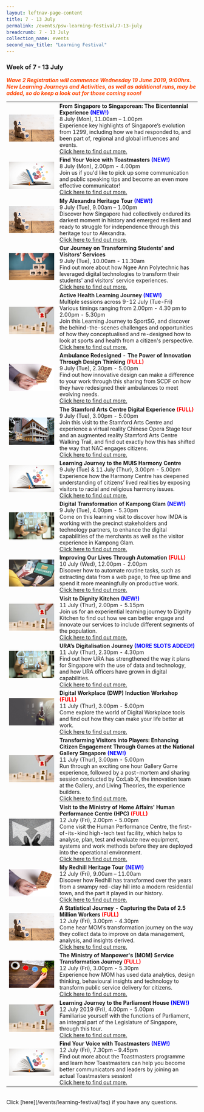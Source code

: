 ```yaml
---
layout: leftnav-page-content
title: 7 - 13 July
permalink: /events/psw-learning-festival/7-13-july
breadcrumb: 7 - 13 July
collection_name: events
second_nav_title: "Learning Festival"
---
```


<!-- 
---
layout: simple-page
title: learning festival
permalink: /learning-festival/7-13-july
breadcrumb: Learning Festival
---
-->
### Week of 7 - 13 July

<font color="orangered"><i><b>Wave 2 Registration will commence Wednesday 19 June 2019, 9:00hrs. New Learning Journeys and Activities, as well as additional runs, may be added, so do keep a look out for those coming soon!</b></i></font>

<table>         
<tr>
    <td>
      <a href="/events/learning-journeys/event-details/LJ_ BicentennialExperience"> <img src="/images/Engage%203.jpeg" /></a>
    </td>
    <td>
      <b>From Singapore to Singaporean: The Bicentennial Experience<font color="blue"> (NEW!)</font></b>
      <br>8 July (Mon), 11.00am – 1.00pm
      <br>Experience key highlights of Singapore’s evolution from 1299, including how we had responded to, and been part of, regional and global influences and events.
      <br><a href="/events/learning-journeys/event-details/LJ_ BicentennialExperience">Click here to find out more.</a>
    </td>
 </tr>
 <tr>
    <td>
      <a href="/events/learning-journeys/event-details/LA_ToastmastersVoice"> <img src="/images/SkillUp1.jpg" /></a>
    </td>
    <td>
      <b>Find Your Voice with Toastmasters<font color="blue"> (NEW!)</font></b>
      <br>8 July (Mon), 2.00pm - 4.00pm
      <br>Join us if you'd like to pick up some communication and public speaking tips and become an even more effective communicator! 
      <br><a href="/events/learning-journeys/event-details/LA_ToastmastersVoice">Click here to find out more.</a>
    </td>
  </tr>
  <tr>
     <td>
      <a href="/events/learning-journeys/event-details/LJ_ AlexandraTour"> <img src="/images/Engage 3.jpeg" /></a>
    </td>
    <td>
      <b>My Alexandra Heritage Tour<font color="blue"> (NEW!)</font></b> 
      <br>9 July (Tue), 9.00am – 1.00pm 
      <br>Discover how Singapore had collectively endured its darkest moment in history and emerged resilient and ready to struggle for independence through this heritage tour to Alexandra.
      <br><a href="/events/learning-journeys/event-details/LJ_ AlexandraTour">Click here to find out more.</a>
    </td>
 </tr>
 <tr>   
    <td>
      <a href="/events/learning-journeys/event-details/LJ_OJoTSaVS"> <img src="/images/Engage2.jpeg" /></a>
    </td>
    <td>
      <b>Our Journey on Transforming Students’ and Visitors’ Services</b>
      <br>9 July (Tue), 10.00am - 11.30am
      <br>Find out more about how Ngee Ann Polytechnic has leveraged digital technologies to transform their students' and visitors' service experiences.
      <br><a href="/events/learning-journeys/event-details/LJ_OJoTSaVS">Click here to find out more.</a>
    </td>
  </tr>    
<tr>
	<td>
		<a href="/events/learning-journeys/event-details/LJ_ACTIVESG"> <img src="/images/Engage1.jpg" /></a>
	</td>
	<td>
		<b>Active Health Learning Journey<font color="blue"> (NEW!)</font></b> 
		<br>Multiple sessions across 9-12 July (Tue-Fri) <br>Various timings ranging from 2.00pm - 4.30 pm to 2.00pm - 5.30pm
		<br>Join this Learning Journey to SportSG, and discover the behind-the-scenes challenges and opportunities of how they conceptualised and re-designed how to look at sports and health from a citizen's perspective.
		<br><a href="/events/learning-journeys/event-details/LJ_ACTIVESG">Click here to find out more.</a>
	</td>
</tr>
<tr>
    <td>
      <a href="/events/learning-journeys/event-details/LJ_scdf"> <img src="/images/SkillUp2.jpg" /></a>
    </td>
    <td>
      <b>Ambulance Redesigned - The Power of Innovation Through Design Thinking<font color="red"> (FULL)</font></b>
      <br>9 July (Tue), 2.30pm - 5.00pm
      <br>Find out how innovative design can make a difference to your work through this sharing from SCDF on how they have redesigned their ambulances to meet evolving needs.
      <br><a href="/events/learning-journeys/event-details/LJ_scdf">Click here to find out more.</a>
    </td>
</tr>
<tr>
    <td>
      <a href="/events/learning-journeys/event-details/LJ_SACDigitalExperience"> <img src="/images/NAC - Stamford Arts Centre resized.jpg" /></a>
    </td>
    <td>
      <b>The Stamford Arts Centre Digital Experience <font color="red"> (FULL) </font></b>
      <br>9 July (Tue), 3.00pm - 5.00pm
      <br>Join this visit to the Stamford Arts Centre and experience a virtual reality Chinese Opera Stage tour and an augmented reality Stamford Arts Centre Walking Trail, and find out exactly how this has shifted the way that NAC engages citizens.
      <br><a href="/events/learning-journeys/event-details/LJ_SACDigitalExperience">Click here to find out more.</a>
    </td>
  </tr>
  <tr>
    <td>
      <a href="/events/learning-journeys/event-details/LJ_VMHC"> <img src="/images/SkillUp1.jpg" /></a>
    </td>
    <td>
      <b>Learning Journey to the MUIS Harmony Centre</b>
      <br>9 July (Tue) & 11 July (Thur), 3.00pm - 5.00pm
      <br>Experience how the Harmony Centre has deepened understanding of citizens’ lived realities by exposing visitors to racial and religious harmony issues.
      <br><a href="/events/learning-journeys/event-details/LJ_VMHC">Click here to find out more.</a>
    </td>
  </tr>
  <tr>
    <td>
      <a href="/events/learning-journeys/event-details/LJ_KampongGlamDigital"> <img src="/images/Digital1.jpeg" /></a>
    </td>
    <td>
      <b>Digital Transformation of Kampong Glam<font color="blue"> (NEW!)</font></b>
      <br>9 July (Tue), 4.00pm - 5.30pm
      <br>Come on this learning visit to discover how IMDA is working with the precinct stakeholders and technology partners, to enhance the digital capabilities of the merchants as well as the visitor experience in Kampong Glam.
      <br><a href="/events/learning-journeys/event-details/LJ_KampongGlamDigital">Click here to find out more.</a>
    </td>
 </tr>
  <tr>
    <td>
      <a href="/events/learning-journeys/event-details/LA_IoLTAbGT"> <img src="/images/Digital2.jpg" /></a>
    </td>
    <td>
      <b>Improving Our Lives Through Automation <font color="red"> (FULL) </font></b>
      <br>10 July (Wed), 12.00pm - 2.00pm  
      <br>Discover how to automate routine tasks, such as extracting data from a web page, to free up time and spend it more meaningfully on productive work. 
      <br><a href="/events/learning-journeys/event-details/LA_IoLTAbGT">Click here to find out more.</a>
    </td>
  </tr>
  <tr>
    <td>
      <a href="/events/learning-journeys/event-details/LJ_DK "> <img src="/images/Engage1.jpg" /></a>
    </td>
    <td>
      <b>Visit to Dignity Kitchen<font color="blue"> (NEW!)</font></b>
      <br>11 July (Thur), 2.00pm - 5.15pm
      <br>Join us for an experiential learning journey to Dignity Kitchen to find out how we can better engage and innovate our services to include different segments of the population.
      <br><a href="/events/learning-journeys/event-details/LJ_DK">Click here to find out more.</a>
    </td>
  </tr>
  <tr>
    <td>
      <a href="/events/learning-journeys/event-details/LJ_URADigitalJourney"> <img src="/images/Digital1.jpeg" /></a>
    </td>
    <td>
      <b>URA’s Digitalisation Journey <font color="blue"> (MORE SLOTS ADDED!)</font></b>
      <br>11 July (Thur), 2.30pm - 4.30pm  
      <br>Find out how URA has strengthened the way it plans for Singapore with the use of data and technology, and how URA officers have grown in digital capabilities.
      <br><a href="/events/learning-journeys/event-details/LJ_URADigitalJourney">Click here to find out more.</a>
    </td>
  </tr>
  <tr>
    <td>
      <a href="/events/learning-journeys/event-details/LA_DWP"> <img src="/images/Serve1.jpg" /></a>
    </td>
    <td>
      <b>Digital Workplace (DWP) Induction Workshop <font color="red"> (FULL) </font></b>
      <br>11 July (Thur), 3.00pm - 5.00pm   
      <br>Come explore the world of Digital Workplace tools and find out how they can make your life better at work. 
      <br><a href="/events/learning-journeys/event-details/LA_DWP">Click here to find out more.</a>
    </td>
  </tr>
  <tr>
    <td>
      <a href="/events/learning-journeys/event-details/LJ_NationalGalleryGamification"> <img src="/images/Engage1.jpg" /></a>
    </td>
    <td>
      <b>Transforming Visitors into Players: Enhancing Citizen Engagement Through Games at the National Gallery Singapore<font color="blue"> (NEW!)</font></b>
      <br>11 July (Thur), 3.00pm - 5.00pm
      <br>Run through an exciting one hour Gallery Game experience, followed by a post-mortem and sharing session conducted by Co:Lab X, the innovation team at the Gallery, and Living Theories, the experience builders.
      <br><a href="/events/learning-journeys/event-details/LJ_NationalGalleryGamification ">Click here to find out more.</a>
    </td>
  </tr>
  <tr>
     <td>
      <a href="/events/learning-journeys/event-details/LJ_MHAHPC"> <img src="/images/Innovate2.jpg" /></a>
    </td>
    <td>
      <b>Visit to the Ministry of Home Affairs' Human Performance Centre (HPC) <font color="red">(FULL)</font></b>
      <br>12 July (Fri), 2.00pm - 5.00pm
      <br>Come visit the Human Performance Centre, the first-of-its-kind high-tech test facility, which helps to analyse, plan, test and evaluate new equipment, systems and work methods before they are deployed into the operational environment.
      <br><a href="/events/learning-journeys/event-details/LJ_MHAHPC">Click here to find out more.</a>
    </td>
  </tr>
  <tr>
    <td>
      <a href="/events/learning-journeys/event-details/LJ_RedhillTour"> <img src="/images/SkillUp2.jpg" /></a>
    </td>
    <td>
      <b>My Redhill Heritage Tour<font color="blue"> (NEW!)</font></b> 
      <br>12 July (Fri), 9.00am – 11.00am
      <br>Discover how Redhill has transformed over the years from a swampy red-clay hill into a modern residential town, and the part it played in our history.
      <br><a href="/events/learning-journeys/event-details/LJ_RedhillTour">Click here to find out more.</a>
    </td>
</tr>
<tr>
    <td>
      <a href="/events/learning-journeys/event-details/LJ_momdata"> <img src="/images/Engage%203.jpeg" /></a>
    </td>
    <td>
      <b>A Statistical Journey - Capturing the Data of 2.5 Million Workers <font color="red"> (FULL) </font></b>
      <br>12 July (Fri), 3.00pm - 4.30pm
      <br>Come hear MOM’s transformation journey on the way they collect data to improve on data management, analysis, and insights derived. 
      <br><a href="/events/learning-journeys/event-details/LJ_momdata">Click here to find out more.</a>
    </td>
  </tr>
  <tr>
     <td>
      <a href="/events/learning-journeys/event-details/LJ_momservice"> <img src="/images/Serve3.jpg" /></a>
    </td>
    <td>
      <b>The Ministry of Manpower's (MOM) Service Transformation Journey<font color="red"> (FULL)</font></b>
      <br>12 July (Fri), 3.00pm - 5.30pm
      <br>Experience how MOM has used data analytics, design thinking, behavioural insights and technology to transform public service delivery for citizens.
      <br><a href="/events/learning-journeys/event-details/LJ_momservice">Click here to find out more.</a>
    </td>
  </tr>
  <tr>
    <td>
      <a href="/events/learning-journeys/event-details/LJ_ ParliamentHouse"> <img src="/images/Engage1.jpg" /></a>
    </td>
    <td>
      <b>Learning Journey to the Parliament House<font color="blue"> (NEW!)</font></b>
      <br>12 July 2019 (Fri), 4.00pm - 5.00pm
      <br>Familiarise yourself with the functions of Parliament, an integral part of the Legislature of Singapore, through this tour.        <br><a href="/events/learning-journeys/event-details/LJ_ ParliamentHouse">Click here to find out more.</a>
    </td>
  </tr>
  <tr>
    <td>
      <a href="/events/learning-journeys/event-details/LA_ToastmastersBetterYou"> <img src="/images/SkillUp1.jpg" /></a>
    </td>
    <td>
      <b>Find Your Voice with Toastmasters<font color="blue"> (NEW!)</font></b>
      <br>12 July (Fri), 7.30pm – 9.45pm
      <br>Find out more about the Toastmasters programme and learn how Toastmasters can help you become better communicators and leaders by joining an actual Toastmasters session!
      <br><a href="/events/learning-journeys/event-details/LA_ToastmastersBetterYou">Click here to find out more.</a>
    </td>
  </tr>
</table>
<br> Click [here](/events/learning-festival/faq) if you have any questions. 
